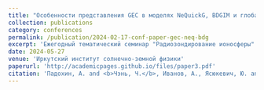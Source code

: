 ```yaml
---
title: "Особенности представления GEC в моделях NeQuickG, BDGIM и глобальных ионосферных моделях"
collection: publications
category: conferences
permalink: /publication/2024-02-17-conf-paper-gec-neq-bdg
excerpt: 'Ежегодный тематический семинар "Радиозондирование ионосферы"'
date: 2024-05-27
venue: 'Иркутский институт солнечно-земной физики'
paperurl: 'http://academicpages.github.io/files/paper3.pdf'
citation: 'Падохин, А. and <b>Чэнь, Ч.</b>, Иванов, А., Ясюкевич, Ю. and Веснин, А.. (2024). &quot;Paper Title Number 3.&quot; <i>Иркутский институт солнечно-земной физики</i>. 2024.05.27'
---
```


